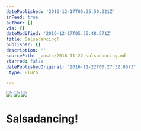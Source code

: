 ```yaml
---
datePublished: '2016-12-17T05:35:50.321Z'
inFeed: true
author: []
via: {}
dateModified: '2016-12-17T05:35:48.571Z'
title: Salsadancing!
publisher: {}
description: ''
sourcePath: _posts/2016-11-22-salsadancing.md
starred: false
datePublishedOriginal: '2016-11-22T00:27:32.857Z'
_type: Blurb

---
```

![](https://the-grid-user-content.s3-us-west-2.amazonaws.com/f6af1eda-1976-419c-a73d-e5ec18eb5b68.jpg)
![](https://the-grid-user-content.s3-us-west-2.amazonaws.com/5ccdb1c7-1064-41dc-a933-4e74e0ffd976.jpg)
![](https://the-grid-user-content.s3-us-west-2.amazonaws.com/9595c5a5-4171-44bc-a721-44d14d7a090e.jpg)

# Salsadancing!